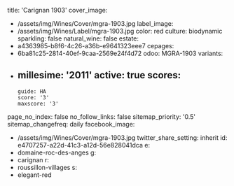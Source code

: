 title: 'Carignan 1903'
cover_image:
  - /assets/img/Wines/Cover/mgra-1903.jpg
label_image:
  - /assets/img/Wines/Label/mgra-1903.jpg
color: red
culture: biodynamic
sparkling: false
natural_wine: false
estate:
  - a4363985-b8f6-4c26-a36b-e9641323eee7
cepages:
  - 6ba81c25-2814-40ef-9caa-2569e24f4d72
odoo: MGRA-1903
variants:
  -
    millesime: '2011'
    active: true
    scores:
      -
        guide: HA
        score: '3'
        maxscore: '3'
page_no_index: false
no_follow_links: false
sitemap_priority: '0.5'
sitemap_changefreq: daily
facebook_image:
  - /assets/img/Wines/Cover/mgra-1903.jpg
twitter_share_setting: inherit
id: e4707257-a22d-41c3-a12d-56e828041dca
e:
  - domaine-roc-des-anges
g:
  - carignan
r:
  - roussillon-villages
s:
  - elegant-red
